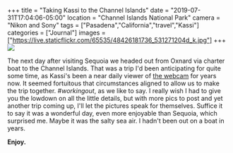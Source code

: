 +++
title = "Taking Kassi to the Channel Islands"
date = "2019-07-31T17:04:06-05:00"
location = "Channel Islands National Park"
camera = "Nikon and Sony"
tags = ["Pasadena","California","travel","Kassi"]
categories = ["Journal"]
images = ["https://live.staticflickr.com/65535/48426181736_531271204d_k.jpg"]
+++
<img src="https://live.staticflickr.com/65535/48426181736_531271204d_k.jpg">
<!--more-->

The next day after visiting Sequoia we headed out from Oxnard via charter boat to the Channel Islands. That was a trip I'd been anticipating for quite some time, as Kassi's been a near daily viewer of [the webcam](https://www.nps.gov/chis/learn/photosmultimedia/anacapa-landing-cove-webcam.htm) for years now. It seemed fortuitous that circumstances aligned to allow us to make the trip together. *#workingout*, as we like to say. I really wish I had to give you the lowdown on all the little details, but with more pics to post and yet another trip coming up, I'll let the pictures speak for themselves. Suffice it to say it was a wonderful day, even more enjoyable than Sequoia, which surprised me. Maybe it was the salty sea air. I hadn't been out on a boat in years. 

**Enjoy.**

<div id="gallery" style="display:none;">
		<img alt="Anacapa Island" src="https://live.staticflickr.com/65535/48426327312_9211768c9a.jpg"
			data-image="https://live.staticflickr.com/65535/48426327312_cf2400c9e0_k.jpg">
		<img alt="IMG_3751" src="https://live.staticflickr.com/65535/48426173521_d16aa10acf.jpg"
			data-image="https://live.staticflickr.com/65535/48426173521_c7a3c47ee3_k.jpg">
		<img alt="DSCN1405" src="https://live.staticflickr.com/65535/48426316727_6537c7e85e.jpg"
			data-image="https://live.staticflickr.com/65535/48426316727_e13b1376dc_k.jpg">
		<img alt="DSCN1406" src="https://live.staticflickr.com/65535/48426318392_3aa42a0bbb.jpg"
			data-image="https://live.staticflickr.com/65535/48426318392_e6ce71f4e1_k.jpg">
		<img alt="DSCN1205" src="https://live.staticflickr.com/65535/48426173351_5fff4f4161.jpg"
			data-image="https://live.staticflickr.com/65535/48426173351_99676fa2c9_k.jpg">
		<img alt="DSCN1458" src="https://live.staticflickr.com/65535/48426181191_b4d21a53cb.jpg"
			data-image="https://live.staticflickr.com/65535/48426181191_78fefdcefe_k.jpg">
		<img alt="DSCN1511" src="https://live.staticflickr.com/65535/48426182006_7b460a0874.jpg"
			data-image="https://live.staticflickr.com/65535/48426182006_f79971571d_k.jpg">
		<img alt="cliffs" src="https://live.staticflickr.com/65535/48426322092_4e32f6b245.jpg"
			data-image="https://live.staticflickr.com/65535/48426322092_83604d0ba3_k.jpg">
		<img alt="DSCN1427" src="https://live.staticflickr.com/65535/48426172631_6a4d760aed.jpg"
			data-image="https://live.staticflickr.com/65535/48426172631_a8077183a4_k.jpg">
		<img alt="DSCN1802" src="https://live.staticflickr.com/65535/48426313927_bafdbc5bd3.jpg"
			data-image="https://live.staticflickr.com/65535/48426313927_6352b0b7bf_k.jpg">
		<img alt="DSCN1411" src="https://live.staticflickr.com/65535/48426317017_025e2880a2.jpg"
			data-image="https://live.staticflickr.com/65535/48426317017_1199fbc37b_k.jpg">
		<img alt="DSCN1138" src="https://live.staticflickr.com/65535/48426319997_b7aa1d8f33.jpg"
			data-image="https://live.staticflickr.com/65535/48426319997_39832b7c7b_k.jpg">
		<img alt="Anacapa Island" src="https://live.staticflickr.com/65535/48426185046_bb44e61a3c.jpg"
			data-image="https://live.staticflickr.com/65535/48426185046_621b330ffd_k.jpg">
		<img alt="Anacapa Island" src="https://live.staticflickr.com/65535/48426185466_099f20c42d.jpg"
			data-image="https://live.staticflickr.com/65535/48426185466_bdadef50c4_k.jpg">
		<img alt="DSCN1531" src="https://live.staticflickr.com/65535/48426309022_c041559dab.jpg"
			data-image="https://live.staticflickr.com/65535/48426309022_e83cd5e752_k.jpg">
		<img alt="DSCN1561" src="https://live.staticflickr.com/65535/48426315347_b2bacf9b3d.jpg"
			data-image="https://live.staticflickr.com/65535/48426315347_d7db796ae9_k.jpg">
		<img alt="DSCN1849" src="https://live.staticflickr.com/65535/48426309477_dbfc3b27b5.jpg"
			data-image="https://live.staticflickr.com/65535/48426309477_2fab2e11ea_k.jpg">
		<img alt="DSCN1747" src="https://live.staticflickr.com/65535/48426172206_ca10b04d42.jpg"
			data-image="https://live.staticflickr.com/65535/48426172206_90963dd307_k.jpg">
		<img alt="DSCN1852" src="https://live.staticflickr.com/65535/48426179266_cc305f6506.jpg"
			data-image="https://live.staticflickr.com/65535/48426179266_b592d09cd3_k.jpg">
		<img alt="Anacapa Island" src="https://live.staticflickr.com/65535/48426184186_e32a28cebb.jpg"
			data-image="https://live.staticflickr.com/65535/48426184186_f6550e0c95_k.jpg">
		<img alt="DSCN1734" src="https://live.staticflickr.com/65535/48426165916_fefdd964ef.jpg"
			data-image="https://live.staticflickr.com/65535/48426165916_399033ac02_k.jpg">
		<img alt="IMG_3729" src="https://live.staticflickr.com/65535/48426166621_02364e7e7b.jpg"
			data-image="https://live.staticflickr.com/65535/48426166621_0ec01e5556_k.jpg">
		<img alt="DSCN1667" src="https://live.staticflickr.com/65535/48426182536_76bf9f7111.jpg"
			data-image="https://live.staticflickr.com/65535/48426182536_f0d8bc5100_k.jpg">
		<img alt="DSCN1721" src="https://live.staticflickr.com/65535/48426165431_393aae16a9.jpg"
			data-image="https://live.staticflickr.com/65535/48426165431_8ec4a41a33_k.jpg">
		<img alt="DSCN1864" src="https://live.staticflickr.com/65535/48426305587_27e2389d1e.jpg"
			data-image="https://live.staticflickr.com/65535/48426305587_fde245a379_k.jpg">
		<img alt="DSCN1602" src="https://live.staticflickr.com/65535/48426315902_b6f9311ce7.jpg"
			data-image="https://live.staticflickr.com/65535/48426315902_36cf6d8307_k.jpg">
		<img alt="Anacapa Island" src="https://live.staticflickr.com/65535/48426183071_c5d551b5a5.jpg"
			data-image="https://live.staticflickr.com/65535/48426183071_121e47fb6e_k.jpg">
		<img alt="DSCN1617" src="https://live.staticflickr.com/65535/48426315117_4286090e84.jpg"
			data-image="https://live.staticflickr.com/65535/48426315117_091b0e415d_k.jpg">
		<img alt="DSCN1148" src="https://live.staticflickr.com/65535/48426316482_70353bbfae.jpg"
			data-image="https://live.staticflickr.com/65535/48426316482_55d8b553a2_k.jpg">
		<img alt="DSCN1494" src="https://live.staticflickr.com/65535/48426305897_44c107cdd4.jpg"
			data-image="https://live.staticflickr.com/65535/48426305897_79993b198d_k.jpg">
		<img alt="DSCN1665" src="https://live.staticflickr.com/65535/48426179911_a2b3cfc84c.jpg"
			data-image="https://live.staticflickr.com/65535/48426179911_a82aef6e30_k.jpg">
		<img alt="DSCN1454" src="https://live.staticflickr.com/65535/48426304837_e82ebab550.jpg"
			data-image="https://live.staticflickr.com/65535/48426304837_ff36d297b4_k.jpg">
		<img alt="DSCN1113" src="https://live.staticflickr.com/65535/48426320757_6daa362874.jpg"
			data-image="https://live.staticflickr.com/65535/48426320757_a5757399e3_k.jpg">
		<img alt="Anacapa Island" src="https://live.staticflickr.com/65535/48426327457_f1874bc67f.jpg"
			data-image="https://live.staticflickr.com/65535/48426327457_4c22385331_k.jpg">
		<img alt="DSCN1134" src="https://live.staticflickr.com/65535/48426309992_723b59d551.jpg"
			data-image="https://live.staticflickr.com/65535/48426309992_97e319d2ba_k.jpg">
		<img alt="Anacapa Island" src="https://live.staticflickr.com/65535/48426185791_39c32391ee.jpg"
			data-image="https://live.staticflickr.com/65535/48426185791_6d5d7ae887_k.jpg">
		<img alt="DSCN1448" src="https://live.staticflickr.com/65535/48426319667_9874a7d35e.jpg"
			data-image="https://live.staticflickr.com/65535/48426319667_7b4aa08fdf_k.jpg">
		<img alt="IMG_3723" src="https://live.staticflickr.com/65535/48426323397_86b10ab29a.jpg"
			data-image="https://live.staticflickr.com/65535/48426323397_bea7e729b5_k.jpg">
		<img alt="Anacapa Island" src="https://live.staticflickr.com/65535/48426326627_7d88be3884.jpg"
			data-image="https://live.staticflickr.com/65535/48426326627_0625df47b3_k.jpg">
		<img alt="DSCN1301" src="https://live.staticflickr.com/65535/48426180266_3221d1c4e3.jpg"
			data-image="https://live.staticflickr.com/65535/48426180266_2eedce8821_k.jpg">
		<img alt="kassi on the cliff" src="https://live.staticflickr.com/65535/48426171461_1947d85b95.jpg"
			data-image="https://live.staticflickr.com/65535/48426171461_b875fd7373_k.jpg">
		<img alt="DSCN1163" src="https://live.staticflickr.com/65535/48426317222_e6776cba2c.jpg"
			data-image="https://live.staticflickr.com/65535/48426317222_2964d8c3c7_k.jpg">
		<img alt="DSCN1393" src="https://live.staticflickr.com/65535/48426311447_8fda2c5b91.jpg"
			data-image="https://live.staticflickr.com/65535/48426311447_582fd7411a_k.jpg">
		<img alt="DSCN1378" src="https://live.staticflickr.com/65535/48426311672_d22c57ee88.jpg"
			data-image="https://live.staticflickr.com/65535/48426311672_9b378560ee_k.jpg">
		<img alt="DSCN1691" src="https://live.staticflickr.com/65535/48426168856_430ffe751e.jpg"
			data-image="https://live.staticflickr.com/65535/48426168856_429de02475_k.jpg">
		<img alt="Anacapa Island" src="https://live.staticflickr.com/65535/48426325572_a50675e896.jpg"
			data-image="https://live.staticflickr.com/65535/48426325572_0f5f6c392c_k.jpg">
		<img alt="DSCN1456" src="https://live.staticflickr.com/65535/48426166076_86da569368.jpg"
			data-image="https://live.staticflickr.com/65535/48426166076_7b2e949f2d_k.jpg">
		<img alt="DSCN1141" src="https://live.staticflickr.com/65535/48426312947_ce3d7d7135.jpg"
			data-image="https://live.staticflickr.com/65535/48426312947_e2e6012012_k.jpg">
		<img alt="IMG_3759" src="https://live.staticflickr.com/65535/48426169276_e6b5fcedfc.jpg"
			data-image="https://live.staticflickr.com/65535/48426169276_0070f0c2c5_k.jpg">
		<img alt="Anacapa Island" src="https://live.staticflickr.com/65535/48426328042_383e1cdee4.jpg"
			data-image="https://live.staticflickr.com/65535/48426328042_c0b7909e5f_k.jpg">
		<img alt="DSCN1486" src="https://live.staticflickr.com/65535/48426167771_11bf05268a.jpg"
			data-image="https://live.staticflickr.com/65535/48426167771_7df285c5ce_k.jpg">
		<img alt="DSCN1160" src="https://live.staticflickr.com/65535/48426316182_1529fe8cbd.jpg"
			data-image="https://live.staticflickr.com/65535/48426316182_ebb4fc14e8_k.jpg">
		<img alt="anacapa" src="https://live.staticflickr.com/65535/48426170956_4ca81068e6.jpg"
			data-image="https://live.staticflickr.com/65535/48426170956_83e5d9978c_k.jpg">
		<img alt="island" src="https://live.staticflickr.com/65535/48426176936_7671ff5992.jpg"
			data-image="https://live.staticflickr.com/65535/48426176936_74b7bce84d_k.jpg">
		<img alt="Anacapa Island" src="https://live.staticflickr.com/65535/48426325757_86c3a65ee5.jpg"
			data-image="https://live.staticflickr.com/65535/48426325757_f830985196_k.jpg">
		<img alt="DSCN1375" src="https://live.staticflickr.com/65535/48426317602_d1f915161f.jpg"
			data-image="https://live.staticflickr.com/65535/48426317602_08f1fdb0d5_k.jpg">
		<img alt="DSCN1191" src="https://live.staticflickr.com/65535/48426311847_b4c6792a85.jpg"
			data-image="https://live.staticflickr.com/65535/48426311847_f954c3ba98_k.jpg">
		<img alt="DSCN1384" src="https://live.staticflickr.com/65535/48426171706_b7b50b3d7d.jpg"
			data-image="https://live.staticflickr.com/65535/48426171706_948aa1c610_k.jpg">
		<img alt="Anacapa Island" src="https://live.staticflickr.com/65535/48426323807_90f2269fbb.jpg"
			data-image="https://live.staticflickr.com/65535/48426323807_35a86b4381_k.jpg">
		<img alt="DSCN1356" src="https://live.staticflickr.com/65535/48426172416_cb575dbbe7.jpg"
			data-image="https://live.staticflickr.com/65535/48426172416_5de3b058aa_k.jpg">
		<img alt="Anacapa Island" src="https://live.staticflickr.com/65535/48426324697_8bf9f00cc2.jpg"
			data-image="https://live.staticflickr.com/65535/48426324697_416627d2e7_k.jpg">
		<img alt="DSCN1650" src="https://live.staticflickr.com/65535/48426307262_4c36983175.jpg"
			data-image="https://live.staticflickr.com/65535/48426307262_498f63367e_k.jpg">
		<img alt="Anacapa Island" src="https://live.staticflickr.com/65535/48426328367_55cc7cac88.jpg"
			data-image="https://live.staticflickr.com/65535/48426328367_c3aa528337_k.jpg">
		<img alt="DSCN1743" src="https://live.staticflickr.com/65535/48426312272_94e83b638b.jpg"
			data-image="https://live.staticflickr.com/65535/48426312272_d717608501_k.jpg">
		<img alt="DSCN1201" src="https://live.staticflickr.com/65535/48426176781_8b87c920d5.jpg"
			data-image="https://live.staticflickr.com/65535/48426176781_91d1b03e81_k.jpg">
		<img alt="DSCN1479" src="https://live.staticflickr.com/65535/48426308322_e34c74c040.jpg"
			data-image="https://live.staticflickr.com/65535/48426308322_23aa219e5f_k.jpg">
		<img alt="IMG_3735" src="https://live.staticflickr.com/65535/48426321797_cd68ae6519.jpg"
			data-image="https://live.staticflickr.com/65535/48426321797_3b41b12107_k.jpg">
		<img alt="IMG_3712" src="https://live.staticflickr.com/65535/48426305017_284d52ba32.jpg"
			data-image="https://live.staticflickr.com/65535/48426305017_2081acfa60_k.jpg">
		<img alt="Anacapa Island" src="https://live.staticflickr.com/65535/48426325977_4a52e0ba90.jpg"
			data-image="https://live.staticflickr.com/65535/48426325977_76b3099949_k.jpg">
		<img alt="rock" src="https://live.staticflickr.com/65535/48426315057_56c7ab0a1d.jpg"
			data-image="https://live.staticflickr.com/65535/48426315057_762c3cb833_k.jpg">
		<img alt="Anacapa Island" src="https://live.staticflickr.com/65535/48426327662_0dc384e5e8.jpg"
			data-image="https://live.staticflickr.com/65535/48426327662_89a6069b55_k.jpg">
		<img alt="DSCN1132" src="https://live.staticflickr.com/65535/48426307047_efef35c37a.jpg"
			data-image="https://live.staticflickr.com/65535/48426307047_3f86cb5e94_k.jpg">
		<img alt="DSCN1524" src="https://live.staticflickr.com/65535/48426309197_c603c09bcf.jpg"
			data-image="https://live.staticflickr.com/65535/48426309197_b87d4ae291_k.jpg">
		<img alt="Anacapa Island" src="https://live.staticflickr.com/65535/48426182891_776221a39e.jpg"
			data-image="https://live.staticflickr.com/65535/48426182891_cfeefe468c_k.jpg">
		<img alt="sealions" src="https://live.staticflickr.com/65535/48426178141_2f92f8e9c5.jpg"
			data-image="https://live.staticflickr.com/65535/48426178141_bced9f4e32_k.jpg">
		<img alt="DSCN1224" src="https://live.staticflickr.com/65535/48426311072_9a6a74e58b.jpg"
			data-image="https://live.staticflickr.com/65535/48426311072_6eb564107e_k.jpg">
		<img alt="Anacapa Island" src="https://live.staticflickr.com/65535/48426183636_8621bf5320.jpg"
			data-image="https://live.staticflickr.com/65535/48426183636_52d5472d3d_k.jpg">
		<img alt="DSCN1755" src="https://live.staticflickr.com/65535/48426310772_b520372d7a.jpg"
			data-image="https://live.staticflickr.com/65535/48426310772_98d06cf219_k.jpg">
		<img alt="DSCN1538" src="https://live.staticflickr.com/65535/48426322617_56d5e59f31.jpg"
			data-image="https://live.staticflickr.com/65535/48426322617_cd6f91df15_k.jpg">
		<img alt="DSCN1204" src="https://live.staticflickr.com/65535/48426314197_b98a2730e8.jpg"
			data-image="https://live.staticflickr.com/65535/48426314197_911b4a5c03_k.jpg">
		<img alt="DSCN1453" src="https://live.staticflickr.com/65535/48426307697_b903bac6f1.jpg"
			data-image="https://live.staticflickr.com/65535/48426307697_13509de26f_k.jpg">
		<img alt="Anacapa Island" src="https://live.staticflickr.com/65535/48426183971_b35e9f836b.jpg"
			data-image="https://live.staticflickr.com/65535/48426183971_4a788ca7a3_k.jpg">
		<img alt="DSCN1455" src="https://live.staticflickr.com/65535/48426164546_a92648738c.jpg"
			data-image="https://live.staticflickr.com/65535/48426164546_a3d802b8d4_k.jpg">
		<img alt="Anacapa Island" src="https://live.staticflickr.com/65535/48426325627_ed97acbfcc.jpg"
			data-image="https://live.staticflickr.com/65535/48426325627_af5ff4c72d_k.jpg">
		<img alt="Anacapa Island" src="https://live.staticflickr.com/65535/48426324502_41b845d7b7.jpg"
			data-image="https://live.staticflickr.com/65535/48426324502_030aa80a4d_k.jpg">
		<img alt="DSCN1594" src="https://live.staticflickr.com/65535/48426310557_fae3c6c4fd.jpg"
			data-image="https://live.staticflickr.com/65535/48426310557_06afac09ef_k.jpg">
		<img alt="DSCN1445" src="https://live.staticflickr.com/65535/48426167121_23fe14bf71.jpg"
			data-image="https://live.staticflickr.com/65535/48426167121_0bb476d14b_k.jpg">
</div>

<script type="text/javascript">
	jQuery(document).ready(function(){ 
		$("#gallery").unitegallery({
			tiles_type:"nested",
			tiles_nested_optimal_tile_width: 500
		}); 
	}); 
</script>
